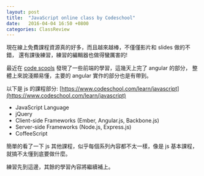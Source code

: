 ```yaml
---
layout: post
title:  "JavaScript online class by Codeschool"
date:   2016-04-04 16:50 +0800
categories: ClassReview
---
```


現在線上免費課程資源真的好多，而且越來越棒，不僅僅影片和 slides 做的不錯，
還有課後練習，練習的編輯器也做得蠻厲害的!

最近在 [code scools](https://www.codeschool.com/) 發現了一些前端的學習，這幾天上完了 angular 的部分，
整體上來說淺顯易懂，主要的 angular 實作的部分也是有帶到。

以下是 js 的課程部分: [https://www.codeschool.com/learn/javascript](https://www.codeschool.com/learn/javascript)
- JavaScript Language
- jQuery
- Client-side Frameworks (Ember, Angular.js, Backbone.js)
- Server-side Frameworks (Node.js, Express.js)
- CoffeeScript  

簡單的看了一下 js 其他課程，似乎每個系列內容都不太一樣，像是 js 基本課程，就搞不太懂到底要做什麼。


練習先到這邊，其餘的學習內容將繼續補上。
